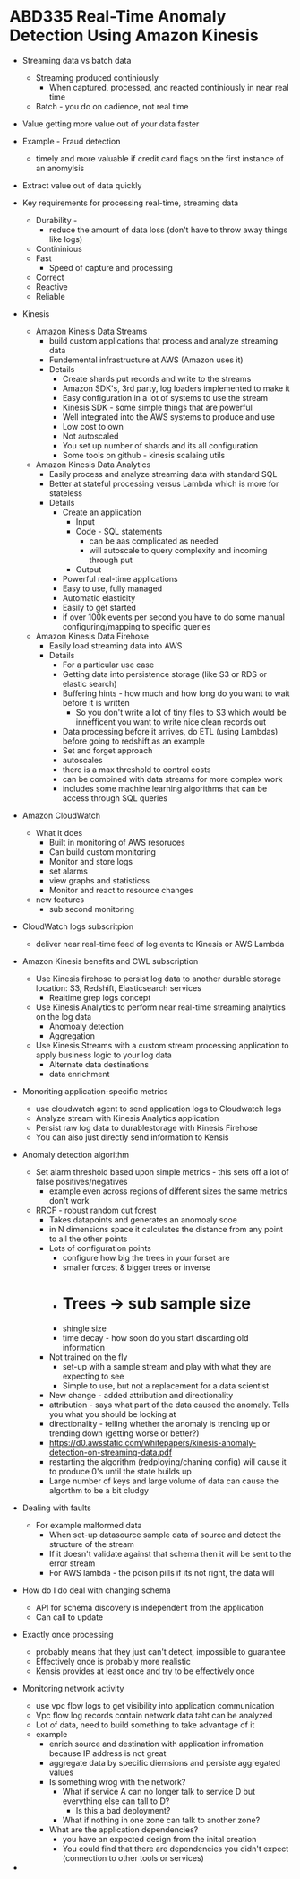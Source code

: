 # ABD335 Real-Time Anomaly Detection Using Amazon Kinesis

* Streaming data vs batch data
  * Streaming produced continiously
    * When captured, processed, and reacted continiously in near real time
  * Batch - you do on cadience, not real time

* Value getting more value out of your data faster
* Example - Fraud detection
  * timely and more valuable if credit card flags on the first instance of an anomylsis 

* Extract value out of data quickly

* Key requirements for processing real-time, streaming data
  * Durability - 
    * reduce the amount of data loss (don't have to throw away things like logs)
  * Contininious
  * Fast
    * Speed of capture and processing 
  * Correct
  * Reactive
  * Reliable

* Kinesis
  * Amazon Kinesis Data Streams
    * build custom applications that process and analyze streaming data
    * Fundemental infrastructure at AWS (Amazon uses it)
    * Details
      * Create shards put records and write to the streams
      * Amazon SDK's, 3rd party, log loaders implemented to make it
      * Easy configuration in a lot of systems to use the stream
      * Kinesis SDK - some simple things that are powerful 
      * Well integrated into the AWS systems to produce and use 
      * Low cost to own 
      * Not autoscaled
      * You set up number of shards and its all configuration
      * Some tools on github - kinesis scalaing utils
  * Amazon Kinesis Data Analytics
    * Easily process and analyze streaming data with standard SQL
    * Better at stateful processing versus Lambda which is more for stateless
    * Details
      * Create an application
        * Input
        * Code - SQL statements
          * can be aas complicated as needed
          * will autoscale to query complexity and incoming through put
        * Output
      * Powerful real-time applications
      * Easy to use, fully managed
      * Automatic elasticity
      * Easily to get started
      * if over 100k events per second you have to do some manual configuring/mapping to specific queries
  * Amazon Kinesis Data Firehose
    * Easily load streaming data into AWS
    * Details
      * For a particular use case
      * Getting data into persistence storage (like S3 or RDS or elastic search)
      * Buffering hints - how much and how long do you want to wait before it is written 
        * So you don't write a lot of tiny files  to S3 which would be innefficent you want to write nice clean records out
      * Data processing before it arrives, do ETL (using Lambdas) before going to redshift as an example
      * Set and forget approach
      * autoscales
      * there is a max threshold to control costs
      * can be combined with data streams for more complex work
      * includes some machine learning algorithms that can be access through SQL queries
* Amazon CloudWatch
  * What it does
    * Built in monitoring of AWS resoruces
    * Can build custom monitoring
    * Monitor and store logs
    * set alarms
    * view graphs and statisticss
    * Monitor and react to resource changes
  * new features
    * sub second monitoring
* CloudWatch logs subscritpion
  * deliver near real-time feed of log events to Kinesis or AWS Lambda
* Amazon Kinesis benefits and CWL subscription
  * Use Kinesis firehose to persist log data to another durable storage location: S3, Redshift, Elasticsearch services
    * Realtime grep logs concept
  * Use Kinesis Analytics to perform near real-time streaming analytics on the log data
    * Anomoaly detection
    * Aggregation
  * Use Kinesis Streams with a custom stream processing application to apply business logic to your log data
    * Alternate data destinations
    * data enrichment
* Monoriting application-specific metrics
  * use cloudwatch agent to send application logs to Cloudwatch logs
  * Analyze stream with Kinesis Analytics application
  * Persist raw log data to durablestorage with Kinesis Firehose
  * You can also just directly send information to Kensis
* Anomaly detection algorithm
  * Set alarm threshold based upon simple metrics - this sets off a lot of false positives/negatives
    * example even across regions of different sizes the same metrics don't work
  * RRCF - robust random cut forest
    * Takes datapoints and generates an anomoaly scoe
    * in N dimensions space it calculates the distance from any point to all the other points
    * Lots of configuration points
      * configure how big the trees in your forset are
       * smaller forcest & bigger trees or inverse
       * # Trees -> sub sample size
      * shingle size
      * time decay - how soon do you start discarding old information
    * Not trained on the fly 
      * set-up with a sample stream and play with what they are expecting to see
      * Simple to use, but not a replacement for a data scientist
    * New change - added attribution and directionality
     * attribution - says what part of the data caused the anomaly. Tells you what you should be looking at
     * directionality - telling whether the anomaly is trending up or trending down (getting worse or better?)
    * https://d0.awsstatic.com/whitepapers/kinesis-anomaly-detection-on-streaming-data.pdf
    * restarting the algorithm (redploying/chaning config) will cause it to produce 0's until the state builds up
    * Large number of keys and large volume of data can cause the algorthm to be a bit cludgy 
* Dealing with faults
  * For example malformed data
    * When set-up datasource sample data of source and detect the structure of the stream
    * If it doesn't validate against that schema then it will be sent to the error stream
    * For AWS lambda - the poison pills if its not right, the data will 

* How do I do deal with changing schema
  * API for schema discovery is independent from the application
  * Can call to update

* Exactly once processing
  * probably means that they just can't detect, impossible to guarantee
  * Effectively once is probably more realistic
  * Kensis provides at least once and try to be effectively once

* Monitoring network activity
  * use vpc flow logs to get visibility into application communication
  * Vpc flow log records contain network data taht can be analyzed
  * Lot of data, need to build something to take advantage of it
  * example
    * enrich source and destination with application infromation because IP address is not great
    * aggregate data by specific diemsions and persiste aggregated values
    * Is something wrog with the network?
      * What if service A can no longer talk to service D but everything else can tall to D?
        * Is this a bad deployment?
      * What if nothing in one zone can talk to another zone?
    * What are the application dependencies?
      * you have an expected design from the inital creation
      * You could find that there are dependencies you didn't expect (connection to other tools or services)

* 





